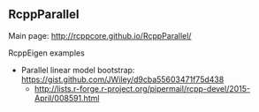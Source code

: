 
## RcppParallel

Main page: http://rcppcore.github.io/RcppParallel/

RcppEigen examples

* Parallel linear model bootstrap: https://gist.github.com/JWiley/d9cba55603471f75d438
    * http://lists.r-forge.r-project.org/pipermail/rcpp-devel/2015-April/008591.html
